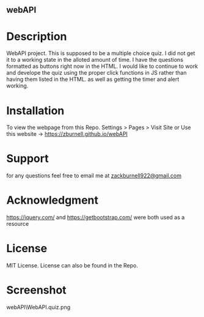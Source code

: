 ## webAPI

# Description
WebAPI project. This is supposed to be a multiple choice quiz. I did not get it to a working state in the alloted amount of time. I have the questions formatted as buttons right now in the HTML. I would like to continue to work and develope the quiz using the proper click functions in JS rather than having them listed in the HTML. as well as getting the timer and alert working.

# Installation
To view the webpage from this Repo. Settings > Pages > Visit Site or Use this website -> https://zburnell.github.io/webAPI

# Support
for any questions feel free to email me at zackburnell922@gmail.com

# Acknowledgment
https://jquery.com/ and https://getbootstrap.com/ were both used as a resource

# License
MIT License. License can also be found in the Repo.  

# Screenshot
webAPI\WebAPI.quiz.png